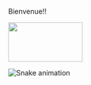 Bienvenue!!

<div>

<img alingn="center" height="80" width="150" src="https://cdn.jsdelivr.net/gh/devicons/devicon/icons/coffeescript/coffeescript-original.svg" />

</div>

<div>

![Snake animation](https://github.com/elodiesilva/elodiesilva/blob/output/github-contribution-grid-snake.svg)

</div>
